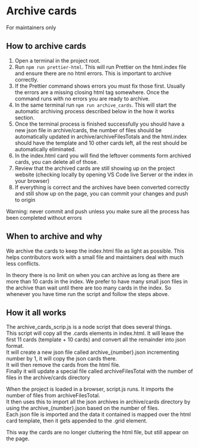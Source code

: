 # Archive cards

For maintainers only

## How to archive cards

1. Open a terminal in the project root.
1. Run `npm run prettier-html`. This will run Prettier on the html.index file and ensure there are no html errors. This is important to archive correctly.
1. If the Prettier command shows errors you must fix those first. Usually the errors are a missing closing html tag somewhere. Once the command runs with no errors you are ready to archive.
1. In the same terminal run `npm run archive_cards`. This will start the automatic archiving process described below in the how it works section.
1. Once the terminal process is finished successfully you should have a new json file in archive/cards, the number of files should be automatically updated in archive/archiveFilesTotals and the html.index should have the template and 10 other cards left, all the rest should be automatically eliminated.
1. In the index.html card you will find the leftover comments form archived cards, you can delete all of those.
1. Review that the archived cards are still showing up on the project website (checking locally by opening VS Code live Server or the index in your browser)
1. If everything is correct and the archives have been converted correctly and still show up on the page, you can commit your changes and push to origin

Warning: never commit and push unless you make sure all the process has been completed without errors

## When to archive and why

We archive the cards to keep the index.html file as light as possible. This helps contributors work with a small file and maintainers deal with much less conflicts.

In theory there is no limit on when you can archive as long as there are more than 10 cards in the index. We prefer to have many small json files in the archive than wait until there are too many cards in the index. So whenever you have time run the script and follow the steps above.

## How it all works

The archive_cards_scrip.js is a node script that does several things.  
This script will copy all the .cards elements in index.html. It will leave the first 11 cards (template + 10 cards) and convert all the remainder into json format.  
It will create a new json file called archive_{number}.json incrementing number by 1, it will copy the json cards there.  
It will then remove the cards from the html file.  
Finally it will update a special file called archiveFilesTotal with the number of files in the archive/cards directory

When the project is loaded in a browser, script.js runs. It imports the number of files from archiveFilesTotal.  
It then uses this to import all the json archives in archive/cards directory by using the archive_{number}.json based on the number of files.  
Each json file is imported and the data it contained is mapped over the html card template, then it gets appended to the .grid element.  

This way the cards are no longer cluttering the html file, but still appear on the page.